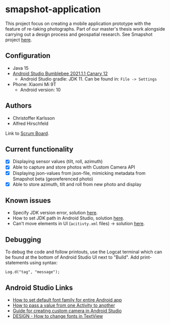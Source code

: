 # smapshot-application
This project focus on creating a mobile application prototype with the feature of re-taking photographs. Part of our master's thesis work alongside carrying out a design process and geospatial research. See Smapshot project [here](https://smapshot.heig-vd.ch/).

## Configuration

* Java 15
* [Android Studio Bumblebee 2021.1.1 Canary 12](https://developer.android.com/studio/preview/index.html)
  * Android Studio gradle: JDK 11. Can be found in: ```File -> Settings```
* Phone: Xiaomi Mi 9T
  * Android version: 10

## Authors
* Christoffer Karlsson
* Alfred Hirschfeld

Link to [Scrum Board](https://miro.com/app/board/o9J_lxMVwzM=/).

## Current functionality
- [X] Displaying sensor values (tilt, roll, azimuth)
- [X] Able to capture and store photos with Custom Camera API
- [X] Displaying json-values from json-file, mimicking metadata from Smapshot beta (georeferenced photo)
- [X] Able to store azimuth, tilt and roll from new photo and display

## Known issues
* Specify JDK version error, solution [here](https://www.py4u.net/discuss/604849).
* How to set JDK path in Android Studio, solution [here](https://stackoverflow.com/questions/68120382/how-to-set-java-jdk-path-in-android-studio-arctic-fox).
* Can't move elements in UI (```acitivty.xml``` files) -> solution [here](https://stackoverflow.com/questions/54366352/cant-move-any-elements-in-android-studio-for-relativelayout).

## Debugging
To debug the code and follow printouts, use the Logcat terminal which can be found at the bottom of Android Studio UI next to "Build". Add print-statements using syntax: 

```Log.d("tag", "message");```

## Android Studio Links
* [How to set default font family for entire Android app](https://stackoverflow.com/questions/16404820/how-to-set-default-font-family-for-entire-android-app)
* [How to pass a value from one Activity to another](https://stackoverflow.com/questions/3510649/how-to-pass-a-value-from-one-activity-to-another-in-android)
* [Guide for creating custom camera in Android Studio](https://www.youtube.com/watch?v=_wZvds9CfuE&t=16s)
* [DESIGN - How to change fonts in TextView](https://stackoverflow.com/questions/2888508/how-to-change-the-font-on-the-textview)
